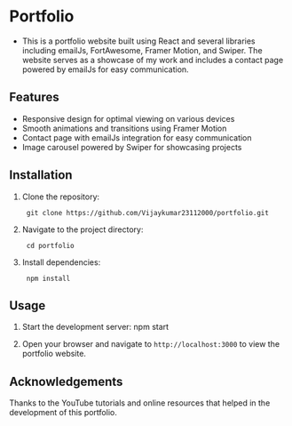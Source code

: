 
# Portfolio

* This is a portfolio website built using React and several libraries including emailJs, FortAwesome, Framer Motion, and Swiper. The website serves as a showcase of my work and includes a contact page powered by emailJs for easy communication.



## Features

- Responsive design for optimal viewing on various devices
- Smooth animations and transitions using Framer Motion
- Contact page with emailJs integration for easy communication
- Image carousel powered by Swiper for showcasing projects

## Installation
1. Clone the repository:

        git clone https://github.com/Vijaykumar23112000/portfolio.git

2. Navigate to the project directory: 

        cd portfolio

3. Install dependencies: 

        npm install

## Usage
1. Start the development server: 
        npm start
        
2. Open your browser and navigate to `http://localhost:3000` to view the portfolio website.
## Acknowledgements

Thanks to the YouTube tutorials and online resources that helped in the development of this portfolio.




